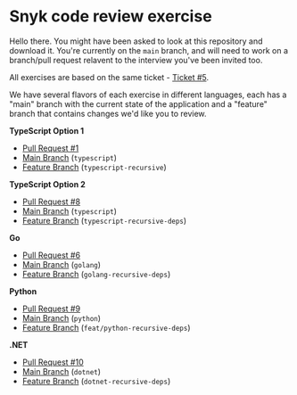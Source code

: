 # Snyk code review exercise

Hello there. You might have been asked to look at this repository and download it. You're currently on the `main` branch, and will need to work on a branch/pull request relavent to the interview you've been invited too.

All exercises are based on the same ticket - [Ticket #5](https://github.com/snyk/snyk-code-review-exercise/issues/5).

We have several flavors of each exercise in different languages, each has a "main" branch with the current state of the application and a "feature" branch that contains changes we'd like you to review.

**TypeScript Option 1**

* [Pull Request #1](https://github.com/snyk/snyk-code-review-exercise/pull/1)
* [Main Branch](https://github.com/snyk/snyk-code-review-exercise/tree/typescript) (`typescript`)
* [Feature Branch](https://github.com/snyk/snyk-code-review-exercise/tree/transative-dependencies) (`typescript-recursive`)


**TypeScript Option 2**

* [Pull Request #8](https://github.com/snyk/snyk-code-review-exercise/pull/8)
* [Main Branch](https://github.com/snyk/snyk-code-review-exercise/tree/typescript) (`typescript`)
* [Feature Branch](https://github.com/snyk/snyk-code-review-exercise/tree/typescript-recursive-deps) (`typescript-recursive-deps`)

**Go**

* [Pull Request #6](https://github.com/snyk/snyk-code-review-exercise/pull/6)
* [Main Branch](https://github.com/snyk/snyk-code-review-exercise/tree/golang) (`golang`)
* [Feature Branch](https://github.com/snyk/snyk-code-review-exercise/tree/golang-recursive-deps) (`golang-recursive-deps`)

**Python**

* [Pull Request #9](https://github.com/snyk/snyk-code-review-exercise/pull/9)
* [Main Branch](https://github.com/snyk/snyk-code-review-exercise/tree/python) (`python`)
* [Feature Branch](https://github.com/snyk/snyk-code-review-exercise/tree/feat/python-recursive-deps) (`feat/python-recursive-deps`)

**.NET**

* [Pull Request #10](https://github.com/snyk/snyk-code-review-exercise/pull/10)
* [Main Branch](https://github.com/snyk/snyk-code-review-exercise/tree/dotnet) (`dotnet`)
* [Feature Branch](https://github.com/snyk/snyk-code-review-exercise/tree/feat/dotnet-recursive-deps) (`dotnet-recursive-deps`)
